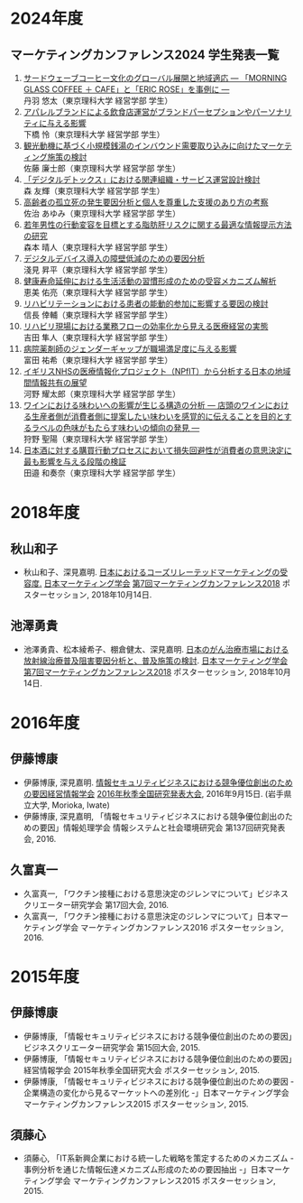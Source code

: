 # 2024年度
## マーケティングカンファレンス2024 学生発表一覧
1. [サードウェーブコーヒー文化のグローバル展開と地域適応 ― 「MORNING GLASS COFFEE ＋ CAFE」と「ERIC ROSE」を事例に ―](https://www.j-mac.or.jp/poster/dtl.php?ps_id=525)  
   丹羽 悠太（東京理科大学 経営学部 学生）  
2. [アパレルブランドによる飲食店運営がブランドパーセプションやパーソナリティに与える影響](https://www.j-mac.or.jp/poster/dtl.php?ps_id=513)  
   下橋 怜（東京理科大学 経営学部 学生）  
3. [観光動機に基づく小規模銭湯のインバウンド需要取り込みに向けたマーケティング施策の検討](https://www.j-mac.or.jp/poster/dtl.php?ps_id=527)  
   佐藤 廉士郎（東京理科大学 経営学部 学生）  
4. [「デジタルデトックス」における関連組織・サービス運営設計検討](https://www.j-mac.or.jp/poster/dtl.php?ps_id=515)  
   森 友輝（東京理科大学 経営学部 学生）  
5. [高齢者の孤立死の発生要因分析と個人を尊重した支援のあり方の考察](https://www.j-mac.or.jp/poster/dtl.php?ps_id=517)  
   佐治 あゆみ（東京理科大学 経営学部 学生）  
6. [若年男性の行動変容を目標とする脂肪肝リスクに関する最適な情報提示方法の研究](https://www.j-mac.or.jp/poster/dtl.php?ps_id=493)  
   森本 晴人（東京理科大学 経営学部 学生）  
7. [デジタルデバイス導入の障壁低減のための要因分析](https://www.j-mac.or.jp/poster/dtl.php?ps_id=526)  
   淺見 昇平（東京理科大学 経営学部 学生）  
8. [健康寿命延伸における生活活動の習慣形成のための受容メカニズム解析](https://www.j-mac.or.jp/poster/dtl.php?ps_id=506)  
   恵美 佑亮（東京理科大学 経営学部 学生）  
9. [リハビリテーションにおける患者の能動的参加に影響する要因の検討](https://www.j-mac.or.jp/poster/dtl.php?ps_id=528)  
   信長 倖輔（東京理科大学 経営学部 学生）  
10. [リハビリ現場における業務フローの効率化から見える医療経営の実態](https://www.j-mac.or.jp/poster/dtl.php?ps_id=498)  
    吉田 隼人（東京理科大学 経営学部 学生）  
11. [病院薬剤師のジェンダーギャップが職場満足度に与える影響](https://www.j-mac.or.jp/poster/dtl.php?ps_id=512)  
    富田 祐希（東京理科大学 経営学部 学生）  
12. [イギリスNHSの医療情報化プロジェクト（NPfIT）から分析する日本の地域間情報共有の展望](https://www.j-mac.or.jp/poster/dtl.php?ps_id=516)  
    河野 耀太郎（東京理科大学 経営学部 学生）  
13. [ワインにおける味わいへの影響が生じる構造の分析 ― 店頭のワインにおける生産者側が消費者側に提案したい味わいを感覚的に伝えることを目的とするラベルの色味がもたらす味わいの傾向の発見 ―](https://www.j-mac.or.jp/poster/dtl.php?ps_id=523)  
    狩野 聖陽（東京理科大学 経営学部 学生）  
14. [日本酒に対する購買行動プロセスにおいて損失回避性が消費者の意思決定に最も影響を与える段階の検証](https://www.j-mac.or.jp/poster/dtl.php?ps_id=519)  
    田邉 和奏奈（東京理科大学 経営学部 学生）

# 2018年度
## 秋山和子
- 秋山和子、深見嘉明. [日本におけるコーズリレーテッドマーケティングの受容度.](http://www.j-mac.or.jp/poster/dtl.php?ps_id=137) [日本マーケティング学会](http://www.j-mac.or.jp/) [第7回マーケティングカンファレンス2018](http://www.j-mac.or.jp/conference/conference2018/) ポスターセッション, 2018年10月14日.

## 池澤勇貴
- 池澤勇貴、松本綾希子、棚倉健太、深見嘉明. [日本のがん治療市場における放射線治療普及阻害要因分析と、普及施策の検討](http://www.j-mac.or.jp/poster/dtl.php?ps_id=138). [日本マーケティング学会](http://www.j-mac.or.jp/) [第7回マーケティングカンファレンス2018](http://www.j-mac.or.jp/conference/conference2018/) ポスターセッション, 2018年10月14日.

# 2016年度
## 伊藤博康
- 伊藤博康, 深見嘉明. [情報セキュリティビジネスにおける競争優位創出のための要因](http://www.jasmin.jp/activity/zenkoku_taikai/2016_fall/program/B2-4.html)[経営情報学会](http://www.jasmin.jp/) [2016年秋季全国研究発表大会](http://www.jasmin.jp/activity/zenkoku_taikai/2016_fall/program/index.html), 2016年9月15日. (岩手県立大学, Morioka, Iwate)
- 伊藤博康, 深見嘉明, 「情報セキュリティビジネスにおける競争優位創出のための要因」情報処理学会 情報システムと社会環境研究会 第137回研究発表会, 2016.

## 久富真一
- 久富真一, 「ワクチン接種における意思決定のジレンマについて」ビジネスクリエーター研究学会 第17回大会, 2016.
- 久富真一, 「ワクチン接種における意思決定のジレンマについて」日本マーケティング学会 マーケティングカンファレンス2016 ポスターセッション, 2016.

# 2015年度
## 伊藤博康
- 伊藤博康, 「情報セキュリティビジネスにおける競争優位創出のための要因」ビジネスクリエーター研究学会 第15回大会, 2015.
- 伊藤博康, 「情報セキュリティビジネスにおける競争優位創出のための要因」経営情報学会 2015年秋季全国研究大会 ポスターセッション, 2015.
- 伊藤博康, 「情報セキュリティビジネスにおける競争優位創出のための要因 - 企業構造の変化から見るマーケットへの差別化 -」日本マーケティング学会 マーケティングカンファレンス2015 ポスターセッション, 2015.

## 須藤心
- 須藤心, 「IT系新興企業における統一した戦略を策定するためのメカニズム - 事例分析を通じた情報伝達メカニズム形成のための要因抽出 -」日本マーケティング学会 マーケティングカンファレンス2015 ポスターセッション, 2015.
